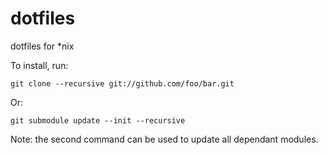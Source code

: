 # dotfiles
dotfiles for *nix

To install, run:

```
git clone --recursive git://github.com/foo/bar.git
```

Or:

```
git submodule update --init --recursive
```

Note: the second command can be used to update all dependant modules.
